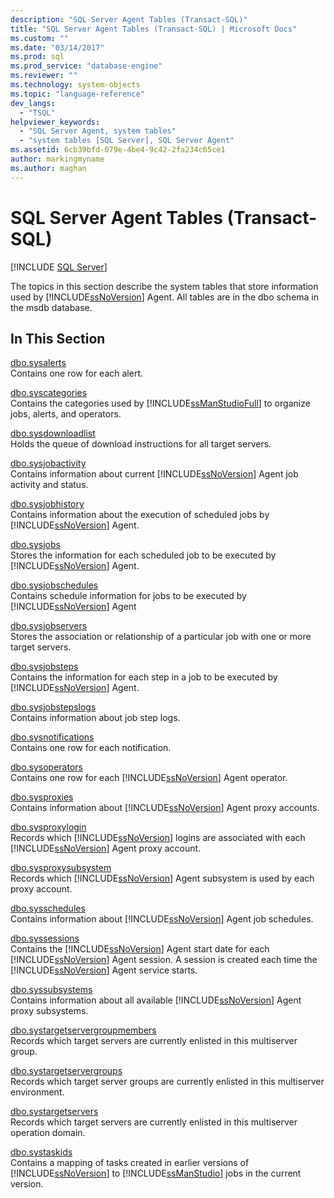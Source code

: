 ```yaml
---
description: "SQL Server Agent Tables (Transact-SQL)"
title: "SQL Server Agent Tables (Transact-SQL) | Microsoft Docs"
ms.custom: ""
ms.date: "03/14/2017"
ms.prod: sql
ms.prod_service: "database-engine"
ms.reviewer: ""
ms.technology: system-objects
ms.topic: "language-reference"
dev_langs: 
  - "TSQL"
helpviewer_keywords: 
  - "SQL Server Agent, system tables"
  - "system tables [SQL Server], SQL Server Agent"
ms.assetid: 6cb39bfd-079e-4be4-9c42-2fa234c65ce1
author: markingmyname
ms.author: maghan
---
```

# SQL Server Agent Tables (Transact-SQL)
[!INCLUDE [SQL Server](../../includes/applies-to-version/sqlserver.md)]

  The topics in this section describe the system tables that store information used by [!INCLUDE[ssNoVersion](../../includes/ssnoversion-md.md)] Agent. All tables are in the dbo schema in the msdb database.  
  
## In This Section  
 [dbo.sysalerts](../../relational-databases/system-tables/dbo-sysalerts-transact-sql.md)  
 Contains one row for each alert.  
  
 [dbo.syscategories](../../relational-databases/system-tables/dbo-syscategories-transact-sql.md)  
 Contains the categories used by [!INCLUDE[ssManStudioFull](../../includes/ssmanstudiofull-md.md)] to organize jobs, alerts, and operators.  
  
 [dbo.sysdownloadlist](../../relational-databases/system-tables/dbo-sysdownloadlist-transact-sql.md)  
 Holds the queue of download instructions for all target servers.  
  
 [dbo.sysjobactivity](../../relational-databases/system-tables/dbo-sysjobactivity-transact-sql.md)  
 Contains information about current [!INCLUDE[ssNoVersion](../../includes/ssnoversion-md.md)] Agent job activity and status.  
  
 [dbo.sysjobhistory](../../relational-databases/system-tables/dbo-sysjobhistory-transact-sql.md)  
 Contains information about the execution of scheduled jobs by [!INCLUDE[ssNoVersion](../../includes/ssnoversion-md.md)] Agent.  
  
 [dbo.sysjobs](../../relational-databases/system-tables/dbo-sysjobs-transact-sql.md)  
 Stores the information for each scheduled job to be executed by [!INCLUDE[ssNoVersion](../../includes/ssnoversion-md.md)] Agent.  
  
 [dbo.sysjobschedules](../../relational-databases/system-tables/dbo-sysjobschedules-transact-sql.md)  
 Contains schedule information for jobs to be executed by [!INCLUDE[ssNoVersion](../../includes/ssnoversion-md.md)] Agent  
  
 [dbo.sysjobservers](../../relational-databases/system-tables/dbo-sysjobservers-transact-sql.md)  
 Stores the association or relationship of a particular job with one or more target servers.  
  
 [dbo.sysjobsteps](../../relational-databases/system-tables/dbo-sysjobsteps-transact-sql.md)  
 Contains the information for each step in a job to be executed by [!INCLUDE[ssNoVersion](../../includes/ssnoversion-md.md)] Agent.  
  
 [dbo.sysjobstepslogs](../../relational-databases/system-tables/dbo-sysjobstepslogs-transact-sql.md)  
 Contains information about job step logs.  
  
 [dbo.sysnotifications](../../relational-databases/system-tables/dbo-sysnotifications-transact-sql.md)  
 Contains one row for each notification.  
  
 [dbo.sysoperators](../../relational-databases/system-tables/dbo-sysoperators-transact-sql.md)  
 Contains one row for each [!INCLUDE[ssNoVersion](../../includes/ssnoversion-md.md)] Agent operator.  
  
 [dbo.sysproxies](../../relational-databases/system-tables/dbo-sysproxies-transact-sql.md)  
 Contains information about [!INCLUDE[ssNoVersion](../../includes/ssnoversion-md.md)] Agent proxy accounts.  
  
 [dbo.sysproxylogin](../../relational-databases/system-tables/dbo-sysproxylogin-transact-sql.md)  
 Records which [!INCLUDE[ssNoVersion](../../includes/ssnoversion-md.md)] logins are associated with each [!INCLUDE[ssNoVersion](../../includes/ssnoversion-md.md)] Agent proxy account.  
  
 [dbo.sysproxysubsystem](../../relational-databases/system-tables/dbo-sysproxysubsystem-transact-sql.md)  
 Records which [!INCLUDE[ssNoVersion](../../includes/ssnoversion-md.md)] Agent subsystem is used by each proxy account.  
  
 [dbo.sysschedules](../../relational-databases/system-tables/dbo-sysschedules-transact-sql.md)  
 Contains information about [!INCLUDE[ssNoVersion](../../includes/ssnoversion-md.md)] Agent job schedules.  
  
 [dbo.syssessions](../../relational-databases/system-tables/dbo-syssessions-transact-sql.md)  
 Contains the [!INCLUDE[ssNoVersion](../../includes/ssnoversion-md.md)] Agent start date for each [!INCLUDE[ssNoVersion](../../includes/ssnoversion-md.md)] Agent session. A session is created each time the [!INCLUDE[ssNoVersion](../../includes/ssnoversion-md.md)] Agent service starts.  
  
 [dbo.syssubsystems](../../relational-databases/system-tables/dbo-sysproxysubsystem-transact-sql.md)  
 Contains information about all available [!INCLUDE[ssNoVersion](../../includes/ssnoversion-md.md)] Agent proxy subsystems.  
  
 [dbo.systargetservergroupmembers](../../relational-databases/system-tables/dbo-systargetservergroupmembers-transact-sql.md)  
 Records which target servers are currently enlisted in this multiserver group.  
  
 [dbo.systargetservergroups](../../relational-databases/system-tables/dbo-systargetservergroups-transact-sql.md)  
 Records which target server groups are currently enlisted in this multiserver environment.  
  
 [dbo.systargetservers](../../relational-databases/system-tables/dbo-systargetservers-transact-sql.md)  
 Records which target servers are currently enlisted in this multiserver operation domain.  
  
 [dbo.systaskids](../../relational-databases/system-tables/dbo-systaskids-transact-sql.md)  
 Contains a mapping of tasks created in earlier versions of [!INCLUDE[ssNoVersion](../../includes/ssnoversion-md.md)] to [!INCLUDE[ssManStudio](../../includes/ssmanstudio-md.md)] jobs in the current version.  
  
  
